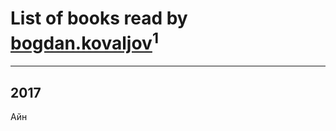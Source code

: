 # List of books read by [bogdan.kovaljov](https://www.facebook.com/app_scoped_user_id/164599744044947/)<sup>1</sup>
---

## 2017

Айн



